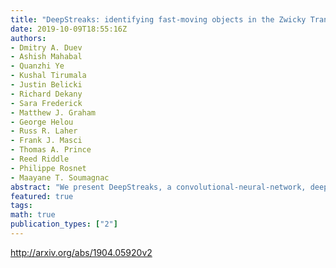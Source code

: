 ```yaml
---
title: "DeepStreaks: identifying fast-moving objects in the Zwicky Transient   Facility data with deep learning"
date: 2019-10-09T18:55:16Z
authors:
- Dmitry A. Duev
- Ashish Mahabal
- Quanzhi Ye
- Kushal Tirumala
- Justin Belicki
- Richard Dekany
- Sara Frederick
- Matthew J. Graham
- George Helou
- Russ R. Laher
- Frank J. Masci
- Thomas A. Prince
- Reed Riddle
- Philippe Rosnet
- Maayane T. Soumagnac
abstract: "We present DeepStreaks, a convolutional-neural-network, deep-learning system designed to efficiently identify streaking fast-moving near-Earth objects that are detected in the data of the Zwicky Transient Facility (ZTF), a wide-field, time-domain survey using a dedicated 47 sq. deg camera attached to the Samuel Oschin 48-inch Telescope at the Palomar Observatory in California, United States. The system demonstrates a 96-98% true positive rate, depending on the night, while keeping the false positive rate below 1%. The sensitivity of DeepStreaks is quantified by the performance on the test data sets as well as using known near-Earth objects observed by ZTF. The system is deployed and adapted for usage within the ZTF Solar-System framework and has significantly reduced human involvement in the streak identification process, from several hours to typically under 10 minutes per day."
featured: true
tags:
math: true
publication_types: ["2"]
---
```

http://arxiv.org/abs/1904.05920v2

